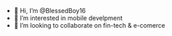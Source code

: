 - 👋 Hi, I’m @BlessedBoy16
- 👀 I’m interested in mobile develpment
- 💞️ I’m looking to collaborate on fin-tech & e-comerce

<!---
BlessedBoy16/BlessedBoy16 is a ✨ special ✨ repository because its `README.md` (this file) appears on your GitHub profile.
You can click the Preview link to take a look at your changes.
--->
